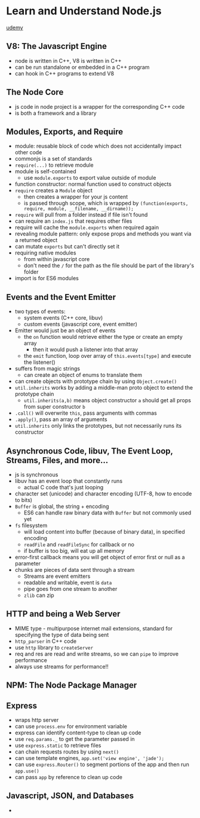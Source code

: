 # Learn and Understand Node.js
[udemy](https://www.udemy.com/understand-nodejs/learn/v4/t/lecture/3452978?start=0)


## V8: The Javascript Engine
- node is written in C++, V8 is written in C++ 
- can be run standalone or embedded in a C++ program
- can hook in C++ programs to extend V8

## The Node Core
- js code in node project is a wrapper for the corresponding C++ code
- is both a framework and a library

## Modules, Exports, and Require
- module: reusable block of code which does not accidentally impact other code
- commonjs is a set of standards
- `require(...)` to retrieve module
- module is self-contained
  - use `module.exports` to export value outside of module
- function constructor: normal function used to construct objects 
- `require` creates a `Module` object
  - then creates a wrapper for your js content 
  - is passed through scope, which is wrapped by `(function(exports, require, module, __filename, __dirname));`
- `require` will pull from a folder instead if file isn't found
- can require an `index.js` that requires other files
- require will cache the `module.exports` when required again
- revealing module pattern: only expose props and methods you want via a returned object
- can mutate `exports` but can't directly set it
- requiring native modules
  - from within javascript core
  - don't need the `/` for the path as the file should be part of the library's folder
- import is for ES6 modules

## Events and the Event Emitter
- two types of events:
  - system events (C++ core, libuv)
  - custom events (javascript core, event emitter)
- Emitter would just be an object of events
  - the `on` function would retrieve either the type or create an empty array
    - then it would push a listener into that array
  - the `emit` function, loop over array of `this.events[type]` and execute the listener()
- suffers from magic strings
  - can create an object of enums to translate them
- can create objects with prototype chain by using `Object.create()`
- `util.inherits` works by adding a middle-man proto object to extend the prototype chain
  - `util.inherits(a,b)` means object constructor `a` should get all props from super constructor `b`
- `.call()` will overwrite `this`, pass arguments with commas
- `.apply()`, pass an array of arguments
- `util.inherits` only links the prototypes, but not necessarily runs its constructor

## Asynchronous Code, libuv, The Event Loop, Streams, Files, and more...
- js is synchronous
- libuv has an event loop that constantly runs
  - actual C code that's just looping
- character set (unicode) and character encoding (UTF-8, how to encode to bits)
- `Buffer` is global, the string + encoding
  - ES6 can handle raw binary data with `Buffer` but not commonly used yet
- `fs` filesystem
  - will load content into buffer (because of binary data), in specified encoding
  - `readFile` and `readFileSync` for callback or no
  - if buffer is too big, will eat up all memory 
- error-first callback means you will get object of error first or null as a parameter 
- chunks are pieces of data sent through a stream
  - Streams are event emitters
  - readable and writable, event is `data`
  - pipe goes from one stream to another
  - `zlib` can zip

## HTTP and being a Web Server
- MIME type - multipurpose internet mail extensions, standard for specifying the type of data being sent
- `http_parser` in C++ code
- use `http` library to `createServer`
- req and res are read and write streams, so we can `pipe` to improve performance
- always use streams for performance!!

## NPM: The Node Package Manager

## Express
- wraps http server
- can use `process.env` for environment variable
- express can identify content-type to clean up code
- use `req.params._` to get the parameter passed in
- use `express.static` to retrieve files
- can chain requests routes by using `next()`
- can use template engines, `app.set('view engine', 'jade');`
- can use `express.Router()` to segment portions of the app and then run `app.use()`
- can pass `app` by reference to clean up code

## Javascript, JSON, and Databases
- 